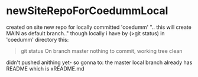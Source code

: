 # newSiteRepoForCoedummLocal
created on site new repo for locally committed 'coedumm' 
".. this will create MAIN as default branch.."
though locally i have by (>git status) in 'coedumm' directory this:
>git status
On branch master
nothing to commit, working tree clean
>
didn't pushed anithing yet- so gonna to:
the master local branch already has README which is xREADME.md
